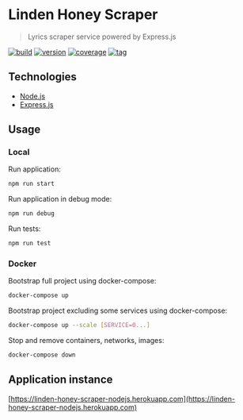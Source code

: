 # Linden Honey Scraper

> Lyrics scraper service powered by Express.js

[![build](https://img.shields.io/github/workflow/status/linden-honey/linden-honey-scraper-nodejs/CI)](https://github.com/linden-honey/linden-honey-scraper-nodejs/actions?query=workflow%3ACI)
[![version](https://img.shields.io/badge/node->=12-brightgreen.svg?style=flat-square)](https://nodejs.org/)
[![coverage](https://img.shields.io/codecov/c/github/linden-honey/linden-honey-scraper-nodejs)](https://codecov.io/github/linden-honey/linden-honey-scraper-nodejs)
[![tag](https://img.shields.io/github/tag/linden-honey/linden-honey-scraper-nodejs.svg)](https://github.com/linden-honey/linden-honey-scraper-nodejs/tags)

## Technologies

- [Node.js](https://nodejs.org/)
- [Express.js](https://expressjs.com/)

## Usage

### Local

Run application:

```bash
npm run start
```

Run application in debug mode:

```bash
npm run debug
```

Run tests:

```bash
npm run test
```

### Docker

Bootstrap full project using docker-compose:

```bash
docker-compose up
```

Bootstrap project excluding some services using docker-compose:

```bash
docker-compose up --scale [SERVICE=0...]
```

Stop and remove containers, networks, images:

```bash
docker-compose down
```

## Application instance

[https://linden-honey-scraper-nodejs.herokuapp.com](https://linden-honey-scraper-nodejs.herokuapp.com)
